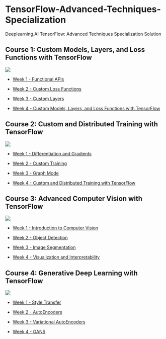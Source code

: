 # TensorFlow-Advanced-Techniques-Specialization
Deeplearning.AI TensorFlow: Advanced Techniques Specialization Solution 

## Course 1: Custom Models, Layers, and Loss Functions with TensorFlow

![](https://github.com/ashishpatel26/TensorFlow-Advanced-Techniques-Specialization/blob/main/images/Course1.jpg)

* [Week 1 - Functional APIs](https://github.com/anhtuan85/TensorFlow-Advanced-Techniques-Specialization/tree/main/Course%201%20-%20Custom%20Models%2C%20Layers%2C%20and%20Loss%20Functions%20with%20TensorFlow/Week%201)

* [Week 2 - Custom Loss Functions](https://github.com/anhtuan85/TensorFlow-Advanced-Techniques-Specialization/tree/main/Course%201%20-%20Custom%20Models%2C%20Layers%2C%20and%20Loss%20Functions%20with%20TensorFlow/Week%202)

* [Week 3 - Custom Layers](https://github.com/anhtuan85/TensorFlow-Advanced-Techniques-Specialization/tree/main/Course%201%20-%20Custom%20Models%2C%20Layers%2C%20and%20Loss%20Functions%20with%20TensorFlow/Week%203)

* [Week 4 - Custom Models, Layers, and Loss Functions with TensorFlow](https://github.com/anhtuan85/TensorFlow-Advanced-Techniques-Specialization/tree/main/Course%201%20-%20Custom%20Models%2C%20Layers%2C%20and%20Loss%20Functions%20with%20TensorFlow/Week%204)

## Course 2: Custom and Distributed Training with TensorFlow

![](https://github.com/ashishpatel26/TensorFlow-Advanced-Techniques-Specialization/blob/main/images/Course2.jpg)

* [Week 1 - Differentiation and Gradients](https://github.com/anhtuan85/TensorFlow-Advanced-Techniques-Specialization/tree/main/Course%202%20-%20Custom%20and%20Distributed%20Training%20with%20TensorFlow/Week%201)

* [Week 2 - Custom Training](https://github.com/anhtuan85/TensorFlow-Advanced-Techniques-Specialization/tree/main/Course%202%20-%20Custom%20and%20Distributed%20Training%20with%20TensorFlow/Week%202)

* [Week 3 - Graph Mode](https://github.com/anhtuan85/TensorFlow-Advanced-Techniques-Specialization/tree/main/Course%202%20-%20Custom%20and%20Distributed%20Training%20with%20TensorFlow/Week%203)

* [Week 4 - Custom and Distributed Training with TensorFlow](https://github.com/anhtuan85/TensorFlow-Advanced-Techniques-Specialization/tree/main/Course%202%20-%20Custom%20and%20Distributed%20Training%20with%20TensorFlow/Week%204)

## Course 3: Advanced Computer Vision with TensorFlow

![](https://github.com/ashishpatel26/TensorFlow-Advanced-Techniques-Specialization/blob/main/images/Course3.jpg)

* [Week 1 - Introduction to Computer Vision](https://github.com/anhtuan85/TensorFlow-Advanced-Techniques-Specialization/tree/main/Course%203%20-%20Advanced%20Computer%20Vision%20with%20TensorFlow/Week%201)

* [Week 2 - Object Detection](https://github.com/anhtuan85/TensorFlow-Advanced-Techniques-Specialization/tree/main/Course%203%20-%20Advanced%20Computer%20Vision%20with%20TensorFlow/Week%202)

* [Week 3 - Image Segmentation](https://github.com/anhtuan85/TensorFlow-Advanced-Techniques-Specialization/tree/main/Course%203%20-%20Advanced%20Computer%20Vision%20with%20TensorFlow/Week%203)

* [Week 4 - Visualization and Interpretability](https://github.com/anhtuan85/TensorFlow-Advanced-Techniques-Specialization/tree/main/Course%203%20-%20Advanced%20Computer%20Vision%20with%20TensorFlow/Week%204)

## Course 4: Generative Deep Learning with TensorFlow

![](https://github.com/ashishpatel26/TensorFlow-Advanced-Techniques-Specialization/blob/main/images/Course4.jpg)

* [Week 1 - Style Transfer](https://github.com/anhtuan85/TensorFlow-Advanced-Techniques-Specialization/tree/main/Course%204%20-%20Generative%20Deep%20Learning%20with%20TensorFlow/Week%201)

* [Week 2 - AutoEncoders](https://github.com/anhtuan85/TensorFlow-Advanced-Techniques-Specialization/tree/main/Course%204%20-%20Generative%20Deep%20Learning%20with%20TensorFlow/Week%202)

* [Week 3 - Variational AutoEncoders](https://github.com/anhtuan85/TensorFlow-Advanced-Techniques-Specialization/tree/main/Course%204%20-%20Generative%20Deep%20Learning%20with%20TensorFlow/Week%203)

* [Week 4 - GANS](https://github.com/anhtuan85/TensorFlow-Advanced-Techniques-Specialization/tree/main/Course%204%20-%20Generative%20Deep%20Learning%20with%20TensorFlow/Week%204)
